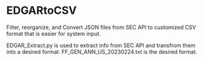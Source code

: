# EDGARtoCSV
Filter, reorganize, and Convert JSON files from SEC API to customized CSV format that is easier for system input.   

EDGAR_Extract.py is used to extract info from SEC API and transfrom them into a desired format.
FF_GEN_ANN_US_20230224.txt is the desired format.

